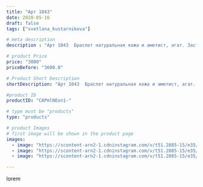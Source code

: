 ```yaml
---
title: "Арт 1043"
date: 2020-05-16
draft: false
tags: ["svetlana_kustarnikova"]

# meta description
description : "Арт 1043  Браслет натуральная кожа и аметист, агат. Застежка тогл"

# product Price
price: "3000"
priceBefore: "3600.0"

# Product Short Description
shortDescription: "Арт 1043  Браслет натуральная кожа и аметист, агат. Застежка тогл"

#product ID
productID: "CAPmlNEon1-"

# type must be "products"
type: "products"

# product Images
# first image will be shown in the product page
images:
  - image: "https://scontent-arn2-1.cdninstagram.com/v/t51.2885-15/e35/97208208_684792532334584_905197744605172238_n.jpg?se=7&tp=1&_nc_ht=scontent-arn2-1.cdninstagram.com&_nc_cat=104&_nc_ohc=h11ggb_psmkAX-Am1Rp&oh=ae438662caa59ddc447af91c258376a2&oe=606B5FCB&ig_cache_key=MjMxMDIzNDgwODc4MDg1MTcxOQ%3D%3D.2"
  - image: "https://scontent-arn2-1.cdninstagram.com/v/t51.2885-15/e35/97132267_1107873712923832_3110147125162782082_n.jpg?se=8&tp=1&_nc_ht=scontent-arn2-1.cdninstagram.com&_nc_cat=104&_nc_ohc=E0RokC6_RAwAX8dRY4Y&oh=8f7b1eb829defeecbc9db1cfaece9adf&oe=6069A465&ig_cache_key=MjMxMDIzNDgwODc4MDk1NTQ5Nw%3D%3D.2"
  - image: "https://scontent-arn2-1.cdninstagram.com/v/t51.2885-15/e35/96869593_240493037040767_2607664154635622281_n.jpg?se=7&tp=1&_nc_ht=scontent-arn2-1.cdninstagram.com&_nc_cat=111&_nc_ohc=Xu1ckoRecgEAX8TfsMU&oh=064bd6c4343519e7373ffc2ef1f3e1d6&oe=606D37B3&ig_cache_key=MjMxMDIzNDgwODc2NDE5OTk0OQ%3D%3D.2"

---
```

lorem
